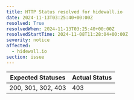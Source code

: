 ```yaml
---
title: HTTP Status resolved for hidewall.io
date: 2024-11-13T03:25:40+00:00Z
resolved: True
resolvedWhen: 2024-11-13T03:25:40+00:00Z
resolvedStartTime: 2024-11-08T11:28:04+00:00Z
severity: notice
affected:
  - hidewall.io
section: issue
---
```


| Expected Statuses | Actual Status  |
|-------------------|----------------|
| 200, 301, 302, 403 | 403 |
